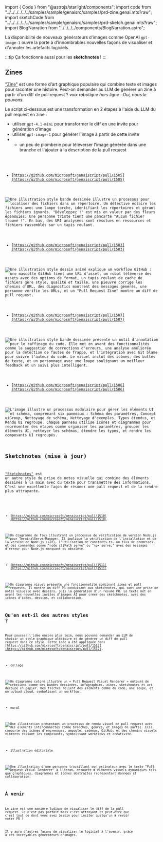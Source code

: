 import { Code } from "@astrojs/starlight/components";
import code from "../../../../../../samples/sample/genaisrc/samples/prd-zine.genai.mts?raw";
import sketchCode from "../../../../../../samples/sample/genaisrc/samples/prd-sketch.genai.mts?raw";
import BlogNarration from "../../../../components/BlogNarration.astro";

<BlogNarration />

La disponibilité de nouveaux générateurs d'images comme OpenAI `gpt-image-1` ouvre la porte à d'innombrables nouvelles façons de visualiser et d'annoter les artefacts logiciels.

:::tip
Ça fonctionne aussi pour les **sketchnotes !**
:::

## Zines

["Zine"](https://en.wikipedia.org/wiki/Zine) est une forme d'art graphique populaire qui combine texte et images pour raconter une histoire. Peut-on demander au LLM de générer un zine à partir d'un diff de pull request ? *voix robotique hors ligne : Oui, nous le pouvons*.

Le script ci-dessous est une transformation en 2 étapes à l'aide du LLM du pull request en zine :

* utiliser `gpt-4.1-mini` pour transformer le diff en une invite pour génération d'image
* utiliser `gpt-image-1` pour générer l'image à partir de cette invite
* * un peu de plomberie pour téléverser l'image générée dans une branche et l'ajouter à la description de la pull request

<Code code={code} lang="ts" wrap title="prd-zine.genai.mts" />

* [https://github.com/microsoft/genaiscript/pull/1505](https://github.com/microsoft/genaiscript/pull/1505)

![Une illustration style bande dessinée illustre un processus pour localiser des fichiers dans un répertoire. Un détective éclaire les fichiers avec une lampe torche, identifiant les répertoires et gérant les fichiers ignorés. "Développez !" est mis en valeur par des fleurs épanouies. Une personne triste tient une pancarte "Aucun fichier trouvé !". En bas, des URI analysées sont résolues en ressources et fichiers rassemblés sur un tapis roulant.](https://raw.githubusercontent.com/microsoft/genaiscript/refs/heads/genai-assets/522d1313a72276c6e257e8515aef10cefca29020918382165d523bed3ac84744.jpg)

* [https://github.com/microsoft/genaiscript/pull/1503](https://github.com/microsoft/genaiscript/pull/1503)

![Une illustration style dessin animé explique un workflow GitHub : une mascotte GitHub tient une URL d'asset, un robot téléverse des assets avec des options de format, un tapis roulant de cache de fichiers gère style, qualité et taille, une pieuvre corrige les chemins d'URL, des diagnostics montrent des messages générés, une personne vérifie les URLs, et un "Pull Request Zine" montre un diff de pull request.](https://raw.githubusercontent.com/microsoft/genaiscript/refs/heads/genai-assets/ac75c0e82897b9bc80b7bdbab503dacdee16da762f1048ae20d163c4d1b5e7ac.jpg)

* [https://github.com/microsoft/genaiscript/pull/1507](https://github.com/microsoft/genaiscript/pull/1507)

![Une illustration style bande dessinée présente un outil d'annotation pour le raffinage du code. Elle met en avant des fonctionnalités comme la suggestion de corrections d'erreurs, une analyse améliorée pour la détection de fautes de frappe, et l'intégration avec Git blame pour suivre l'auteur du code. Le visuel inclut des icônes, des bulles de texte, et un personnage avec une loupe soulignant un meilleur feedback et un suivi plus intelligent.](https://raw.githubusercontent.com/microsoft/genaiscript/refs/heads/genai-assets/1a2f6bff55de7c004d46cfd9b014b598f2be4903702095aaea02c01c95e0df4d.jpg)

* [https://github.com/microsoft/genaiscript/pull/1506](https://github.com/microsoft/genaiscript/pull/1506)

![L'image illustre un processus modulaire pour gérer les éléments UI et schéma, comprenant six panneaux : Schéma des paramètres, Concept uiGroup, Nettoyage de schéma, Nettoyage d'exemples, Types étendus, et Rendu UI regroupé. Chaque panneau utilise icônes et diagrammes pour représenter des étapes comme organiser les paramètres, grouper les éléments UI, nettoyer les schémas, étendre les types, et rendre les composants UI regroupés.](https://raw.githubusercontent.com/microsoft/genaiscript/refs/heads/genai-assets/1b560d071efb015942678ffc705eac01e0d1dad8fd1e88ab521c0283a535a278.jpg)

## Sketchnotes (mise à jour)

["Sketchnotes"](https://sketchyideas.co/sketchnotes/) est un autre style de prise de notes visuelle qui combine des éléments dessinés à la main avec du texte pour transmettre des informations. C'est une excellente façon de résumer une pull request et de la rendre plus attrayante.

<Code code={sketchCode} lang="ts" wrap title="prd-sketch.genai.mts" />

* [https://github.com/microsoft/genaiscript/pull/1510](https://github.com/microsoft/genaiscript/pull/1510)

![Un diagramme de flux illustrant un processus de vérification de version Node.js pour TerminalServerManager. Il implique la vérification de l'installation et de la version de Node.js (≥20), l'utilisation de constants.ts, un flux de promesses, et des commandes comme "node cliPath serve" ou "npx serve," avec des messages d'erreur pour Node.js manquant ou obsolète.](https://raw.githubusercontent.com/microsoft/genaiscript/refs/heads/genai-assets/034e747af0809c2ed0ed02f5e980cce1f48a6f80e0a3c63818694d3afa34647a.jpg)

* [https://github.com/microsoft/genaiscript/pull/1511](https://github.com/microsoft/genaiscript/pull/1511)

![Un diagramme visuel présente une fonctionnalité combinant zines et pull requests. Il montre un diff PR conduisant aux sketchnotes, qui sont une prise de notes visuelle avec dessins, puis la génération d'un résumé PR. Le texte met en avant les nouvelles invites d'images AI pour créer des sketchnotes, avec des icônes d'idées, dessins, et collaboration.](https://raw.githubusercontent.com/microsoft/genaiscript/refs/heads/genai-assets/d9461598f48703dceb7e4dd381292b713c993dbbde2dec3f2b2b18858d774dfb.jpg)

## Qu'en est-il des autres styles ?

Pour pousser l'idée encore plus loin, nous pouvons demander au LLM de choisir un style graphique aléatoire et de générer un diff de pull request dans ce style. Cette idée a été appliquée dans [https://github.com/microsoft/genaiscript/pull/1512](https://github.com/microsoft/genaiscript/pull/1512).

* collage

![Un diagramme coloré illustre un « Pull Request Visual Renderer » entouré de créations comme des bandes dessinées, infographies, zines, sketchnotes et art découpé en papier. Des flèches relient des éléments comme du code, une loupe, et un upload cloud, symbolisant un workflow.](https://raw.githubusercontent.com/microsoft/genaiscript/refs/heads/genai-assets/0cfbcad27efd026c72d23b2d75e801add50a67a7061585e8c680299e2fe8dae6.jpg)

* mural

![Une illustration présentant un processus de rendu visuel de pull request avec des éléments interconnectés comme branches, genres, et images de sortie. Elle comporte des icônes d'engrenages, ampoule, cadenas, GitHub, et des chemins visuels vibrants reliant les composants, symbolisant workflows et créativité.](https://raw.githubusercontent.com/microsoft/genaiscript/refs/heads/genai-assets/a672ed828a6fa1e5dc2561f120f9c35353a2ba27a10cc285a0d40c4a68581e66.jpg)

* illustration éditoriale

![Une illustration d'une personne travaillant sur ordinateur avec le texte "Pull Request Visual Renderer" à l'écran, entourée d'éléments visuels dynamiques tels que graphiques, diagrammes et icônes abstraites représentant données et collaboration.](https://raw.githubusercontent.com/microsoft/genaiscript/refs/heads/genai-assets/c5478b3f3015ee93578984a0c19874b5310fb556290309995077fb1f6077daa9.jpg)

## À venir

Le zine est une manière ludique de visualiser le diff de la pull request. Ce n'est pas parfait mais c'est attrayant et peut-être que c'est tout ce dont vous avez besoin pour inciter quelqu'un à revoir votre PR !

Il y aura d'autres façons de visualiser le logiciel à l'avenir, grâce à ces incroyables générateurs d'images.